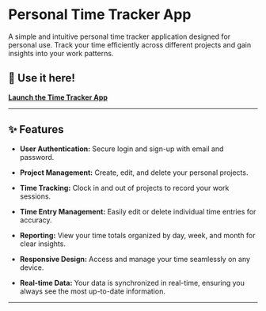 # Personal Time Tracker App

A simple and intuitive personal time tracker application designed for personal use. Track your time efficiently across different projects and gain insights into your work patterns.

## 🚀 Use it here!
[**Launch the Time Tracker App**](https://asminpothula.github.io/time_tracker/)

---

## ✨ Features

- **User Authentication:** Secure login and sign-up with email and password.

- **Project Management:** Create, edit, and delete your personal projects.

- **Time Tracking:** Clock in and out of projects to record your work sessions.

- **Time Entry Management:** Easily edit or delete individual time entries for accuracy.

- **Reporting:** View your time totals organized by day, week, and month for clear insights.

- **Responsive Design:** Access and manage your time seamlessly on any device.

- **Real-time Data:** Your data is synchronized in real-time, ensuring you always see the most up-to-date information.

---
